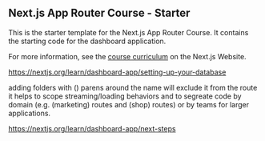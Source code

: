 ## Next.js App Router Course - Starter

This is the starter template for the Next.js App Router Course. It contains the starting code for the dashboard application.

For more information, see the [course curriculum](https://nextjs.org/learn) on the Next.js Website.



https://nextjs.org/learn/dashboard-app/setting-up-your-database

adding folders with () parens around the name will exclude it from the route 
it helps to scope streaming/loading behaviors and to segreate code by domain
(e.g. (marketing) routes and (shop) routes) or by teams for larger applications.

https://nextjs.org/learn/dashboard-app/next-steps